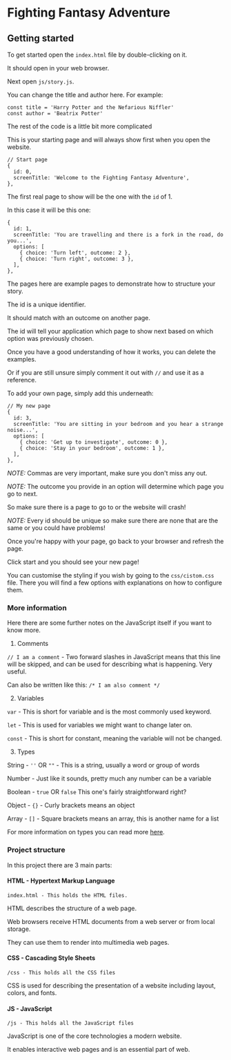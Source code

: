 # Fighting Fantasy Adventure

## Getting started
To get started open the `index.html` file by double-clicking on it.

It should open in your web browser.

Next open `js/story.js`.

You can change the title and author here. For example:

```
const title = 'Harry Potter and the Nefarious Niffler'
const author = 'Beatrix Potter'
```

The rest of the code is a little bit more complicated

This is your starting page and will always show first when you open the website.

```
// Start page
{
  id: 0,
  screenTitle: 'Welcome to the Fighting Fantasy Adventure',
},
```

The first real page to show will be the one with the `id` of 1.

In this case it will be this one:

```
{
  id: 1,
  screenTitle: 'You are travelling and there is a fork in the road, do you...',
  options: [
    { choice: 'Turn left', outcome: 2 },
    { choice: 'Turn right', outcome: 3 },
  ],
},
```

The pages here are example pages to demonstrate how to structure your story.

The id is a unique identifier.

It should match with an outcome on another page.

The id will tell your application which page to show next based on which option was previously chosen.

Once you have a good understanding of how it works, you can delete the examples.

Or if you are still unsure simply comment it out with `//` and use it as a reference.

To add your own page, simply add this underneath:

```
// My new page
{
  id: 3,
  screenTitle: 'You are sitting in your bedroom and you hear a strange noise...',
  options: [
    { choice: 'Get up to investigate', outcome: 0 },
    { choice: 'Stay in your bedroom', outcome: 1 },
  ],
},
```

*NOTE:*
Commas are very important, make sure you don't miss any out.

*NOTE:*
The outcome you provide in an option will determine which page you go to next.

So make sure there is a page to go to or the website will crash!

*NOTE:*
Every id should be unique so make sure there are none that are the same or you could have problems!

Once you're happy with your page, go back to your browser and refresh the page.

Click start and you should see your new page!

You can customise the styling if you wish by going to the `css/cistom.css` file.
There you will find a few options with explanations on how to configure them.

### More information

Here there are some further notes on the JavaScript itself if you want to know more.

1. Comments

`// I am a comment` - Two forward slashes in JavaScript means that this line will be skipped,
and can be used for describing what is happening. Very useful.

Can also be written like this:
`/* I am also comment */`

2. Variables

`var` - This is short for variable and is the most commonly used keyword.

`let` - This is used for variables we might want to change later on.

`const` - This is short for constant, meaning the variable will not be changed.

3. Types

String - `''` OR `""` - This is a string, usually a word or group of words

Number - Just like it sounds, pretty much any number can be a variable

Boolean - `true` OR `false` This one's fairly straightforward right?

Object - `{}` - Curly brackets means an object

Array - `[]` - Square brackets means an array, this is another name for a list

For more information on types you can read more [here](https://www.w3schools.com/js/js_datatypes.asp).

### Project structure
In this project there are 3 main parts:

#### HTML - Hypertext Markup Language
```
index.html - This holds the HTML files.
```
HTML describes the structure of a web page.

Web browsers receive HTML documents from a web server or from local storage.

They can use them to render into multimedia web pages.

#### CSS - Cascading Style Sheets
```
/css - This holds all the CSS files
```
CSS is used for describing the presentation of a website including layout, colors, and fonts.

#### JS - JavaScript
```
/js - This holds all the JavaScript files
```
JavaScript is one of the core technologies a modern website.

It enables interactive web pages and is an essential part of web.
